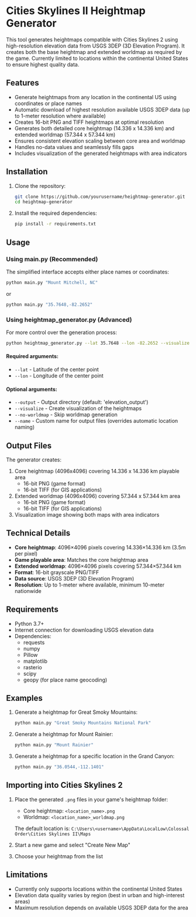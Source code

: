 # Cities Skylines II Heightmap Generator

This tool generates heightmaps compatible with Cities Skylines 2 using high-resolution elevation data from USGS 3DEP (3D Elevation Program). It creates both the base heightmap and extended worldmap as required by the game. Currently limited to locations within the continental United States to ensure highest quality data.

## Features

- Generate heightmaps from any location in the continental US using coordinates or place names
- Automatic download of highest resolution available USGS 3DEP data (up to 1-meter resolution where available)
- Creates 16-bit PNG and TIFF heightmaps at optimal resolution
- Generates both detailed core heightmap (14.336 x 14.336 km) and extended worldmap (57.344 x 57.344 km)
- Ensures consistent elevation scaling between core area and worldmap
- Handles no-data values and seamlessly fills gaps
- Includes visualization of the generated heightmaps with area indicators

## Installation

1. Clone the repository:
   ```bash
   git clone https://github.com/yourusername/heightmap-generator.git
   cd heightmap-generator
   ```

2. Install the required dependencies:
   ```bash
   pip install -r requirements.txt
   ```

## Usage

### Using main.py (Recommended)

The simplified interface accepts either place names or coordinates:

```bash
python main.py "Mount Mitchell, NC"
```

or

```bash
python main.py "35.7648,-82.2652"
```

### Using heightmap_generator.py (Advanced)

For more control over the generation process:

```bash
python heightmap_generator.py --lat 35.7648 --lon -82.2652 --visualize
```

#### Required arguments:
- `--lat` - Latitude of the center point
- `--lon` - Longitude of the center point

#### Optional arguments:
- `--output` - Output directory (default: 'elevation_output')
- `--visualize` - Create visualization of the heightmaps
- `--no-worldmap` - Skip worldmap generation
- `--name` - Custom name for output files (overrides automatic location naming)

## Output Files

The generator creates:
1. Core heightmap (4096x4096) covering 14.336 x 14.336 km playable area
   - 16-bit PNG (game format)
   - 16-bit TIFF (for GIS applications)
2. Extended worldmap (4096x4096) covering 57.344 x 57.344 km area
   - 16-bit PNG (game format)
   - 16-bit TIFF (for GIS applications)
3. Visualization image showing both maps with area indicators

## Technical Details

- **Core heightmap**: 4096×4096 pixels covering 14.336×14.336 km (3.5m per pixel)
- **Game playable area**: Matches the core heightmap area
- **Extended worldmap**: 4096×4096 pixels covering 57.344×57.344 km
- **Format**: 16-bit grayscale PNG/TIFF
- **Data source**: USGS 3DEP (3D Elevation Program)
- **Resolution**: Up to 1-meter where available, minimum 10-meter nationwide

## Requirements

- Python 3.7+
- Internet connection for downloading USGS elevation data
- Dependencies:
  - requests
  - numpy
  - Pillow
  - matplotlib
  - rasterio
  - scipy
  - geopy (for place name geocoding)

## Examples

1. Generate a heightmap for Great Smoky Mountains:
   ```bash
   python main.py "Great Smoky Mountains National Park"
   ```

2. Generate a heightmap for Mount Rainier:
   ```bash
   python main.py "Mount Rainier"
   ```

3. Generate a heightmap for a specific location in the Grand Canyon:
   ```bash
   python main.py "36.0544,-112.1401"
   ```

## Importing into Cities Skylines 2

1. Place the generated `.png` files in your game's heightmap folder:
   - Core heightmap: `<location_name>.png`
   - Worldmap: `<location_name>_worldmap.png`
   
   The default location is: `C:\Users\<username>\AppData\LocalLow\Colossal Order\Cities Skylines II\Maps`

2. Start a new game and select "Create New Map"
3. Choose your heightmap from the list

## Limitations

- Currently only supports locations within the continental United States
- Elevation data quality varies by region (best in urban and high-interest areas)
- Maximum resolution depends on available USGS 3DEP data for the area
